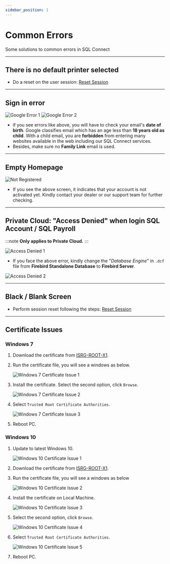 ```yaml
---
sidebar_position: 1
---
```


# Common Errors

Some solutions to common errors in SQL Connect

---

## There is no default printer selected

- Do a reset on the user session: [Reset Session](../general/basic#logout-reset)

---

## Sign in error

![Google Error 1](../../static/img/troubleshooting/google-error-1.png)
![Google Error 2](../../static/img/troubleshooting/google-error-2.png)

- if you see errors like above, you will have to check your email's **date of birth**. Google classifies email which has an age less than **18 years old as child**. With a child email, you are **forbidden** from entering many websites available in the web including our SQL Connect services.
- Besides, make sure no **Family Link** email is used.

---

## Empty Homepage

![Not Registered](../../static/img/troubleshooting/not-registered.png)

- If you see the above screen, it indicates that your account is not activated yet. Kindly contact your dealer or our support team for further checking.

---

## Private Cloud: "Access Denied" when login SQL Account / SQL Payroll

:::note
**Only applies to Private Cloud.**
:::

![Access Denied 1 ](../../static/img/troubleshooting/access-denied-1.png)

- If you face the above error, kindly change the "*Database Engine*" in `.dcf` file from **Firebird Standalone Database** to **Firebird Server**.

![Access Denied 2 ](../../static/img/troubleshooting/access-denied-2.png)

---

## Black / Blank Screen

- Perform session reset following the steps: [Reset Session](../general/basic#logout-reset)

---

## Certificate Issues

### Windows 7

1. Download the certificate from [ISRG-ROOT-X1](https://x1.i.lencr.org).
2. Run the certificate file, you will see a windows as below.

    ![Windows 7 Certificate Issue 1](../../static/img/troubleshooting/windows-7-certificate-issue-1.png)

3. Install the certificate. Select the second option, click `Browse`.

    ![Windows 7 Certificate Issue 2](../../static/img/troubleshooting/windows-7-certificate-issue-2.png)

4. Select `Trusted Root Certificate Authorities`.

    ![Windows 7 Certificate Issue 3](../../static/img/troubleshooting/windows-7-certificate-issue-3.png)

5. Reboot PC.

### Windows 10

1. Update to latest Windows 10.

    ![Windows 10 Certificate Issue 1](../../static/img/troubleshooting/windows-10-certificate-issue-1.png)

2. Download the certificate from [ISRG-ROOT-X1](https://x1.i.lencr.org).
3. Run the certificate file, you will see a windows as below

    ![Windows 10 Certificate Issue 2](../../static/img/troubleshooting/windows-10-certificate-issue-2.png)

4. Install the certificate on Local Machine.

    ![Windows 10 Certificate Issue 3](../../static/img/troubleshooting/windows-10-certificate-issue-3.png)

5. Select the second option, click `Browse`.

    ![Windows 10 Certificate Issue 4](../../static/img/troubleshooting/windows-10-certificate-issue-4.png)

6. Select `Trusted Root Certificate Authorities`.

    ![Windows 10 Certificate Issue 5](../../static/img/troubleshooting/windows-10-certificate-issue-5.png)

7. Reboot PC.
